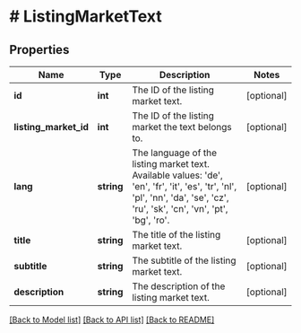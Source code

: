 # # ListingMarketText

## Properties

Name | Type | Description | Notes
------------ | ------------- | ------------- | -------------
**id** | **int** | The ID of the listing market text. | [optional]
**listing_market_id** | **int** | The ID of the listing market the text belongs to. | [optional]
**lang** | **string** | The language of the listing market text. Available values: &#39;de&#39;, &#39;en&#39;, &#39;fr&#39;, &#39;it&#39;, &#39;es&#39;, &#39;tr&#39;, &#39;nl&#39;, &#39;pl&#39;, &#39;nn&#39;, &#39;da&#39;, &#39;se&#39;, &#39;cz&#39;, &#39;ru&#39;, &#39;sk&#39;, &#39;cn&#39;, &#39;vn&#39;, &#39;pt&#39;, &#39;bg&#39;, &#39;ro&#39;. | [optional]
**title** | **string** | The title of the listing market text. | [optional]
**subtitle** | **string** | The subtitle of the listing market text. | [optional]
**description** | **string** | The description of the listing market text. | [optional]

[[Back to Model list]](../../README.md#models) [[Back to API list]](../../README.md#endpoints) [[Back to README]](../../README.md)
